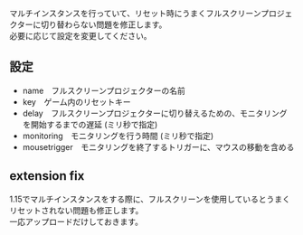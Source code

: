 マルチインスタンスを行っていて、リセット時にうまくフルスクリーンプロジェクターに切り替わらない問題を修正します。  
必要に応じて設定を変更してください。

## 設定
- name　フルスクリーンプロジェクターの名前
- key　ゲーム内のリセットキー
- delay　フルスクリーンプロジェクターに切り替えるための、モニタリングを開始するまでの遅延 (ミリ秒で指定)
- monitoring　モニタリングを行う時間 (ミリ秒で指定)
- mousetrigger　モニタリングを終了するトリガーに、マウスの移動を含める

## extension fix
1.15でマルチインスタンスをする際に、フルスクリーンを使用しているとうまくリセットされない問題も修正します。  
一応アップロードだけしておきます。
